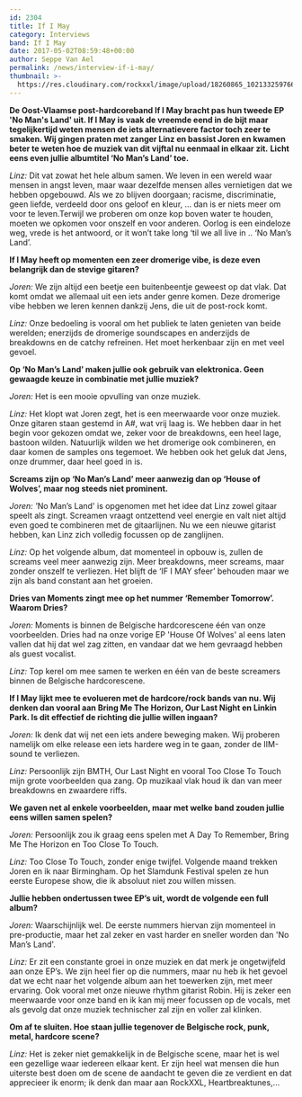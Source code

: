 ```yaml
---
id: 2304
title: If I May
category: Interviews
band: If I May
date: 2017-05-02T08:59:48+00:00
author: Seppe Van Ael
permalink: /news/interview-if-i-may/
thumbnail: >-
  https://res.cloudinary.com/rockxxl/image/upload/18260865_10213325976681794_1644302700_o.jpg
---
```

**De Oost-Vlaamse post-hardcoreband If I May bracht pas hun tweede EP 'No Man's Land' uit. If I May is vaak de vreemde eend in de bijt maar tegelijkertijd weten mensen de iets alternatievere factor toch zeer te smaken. Wij gingen praten met zanger Linz en bassist Joren en kwamen beter te weten hoe de muziek van dit vijftal nu eenmaal in elkaar zit.**
**Licht eens even jullie albumtitel ‘No Man’s Land’ toe.**

<span style="font-weight: 400;"><em>Linz:</em> Dit vat zowat het hele album samen. We leven in een wereld waar mensen in angst leven, maar waar dezelfde mensen alles vernietigen dat we hebben opgebouwd. Als we zo blijven doorgaan; racisme, discriminatie, geen liefde, verdeeld door ons geloof en kleur, … dan is er niets meer om voor te leven.Terwijl we proberen om onze kop boven water te houden, moeten we opkomen voor onszelf en voor anderen. Oorlog is een eindeloze weg, vrede is het antwoord, or it won’t take long ‘til we all live in .. ‘No Man’s Land’.</span>

**If I May heeft op momenten een zeer dromerige vibe, is deze even belangrijk dan de stevige gitaren?**

<span style="font-weight: 400;"><em>Joren:</em> We zijn altijd een beetje een buitenbeentje geweest op dat vlak. Dat komt omdat we allemaal uit een iets ander genre komen. Deze dromerige vibe hebben we leren kennen dankzij Jens, die uit de post-rock komt. </span>

<span style="font-weight: 400;"><em>Linz:</em> </span><span style="font-weight: 400;">Onze bedoeling is vooral om het publiek te laten genieten van beide werelden; enerzijds de dromerige soundscapes en anderzijds de breakdowns en de catchy refreinen. Het moet herkenbaar zijn en met veel gevoel.</span>

**Op ‘No Man’s Land’ maken jullie ook gebruik van elektronica. Geen gewaagde keuze in combinatie met jullie muziek?**

<span style="font-weight: 400;"><em>Joren:</em> Het is een mooie opvulling van onze muziek. </span>

<span style="font-weight: 400;"><em>Linz:</em> Het klopt wat Joren zegt, het is een meerwaarde voor onze muziek. Onze gitaren staan gestemd in A#, wat vrij laag is. We hebben daar in het begin voor gekozen omdat we, zeker voor de breakdowns, een heel lage, bastoon wilden. Natuurlijk wilden we het dromerige ook combineren, en daar komen de samples ons tegemoet. We hebben ook het geluk dat Jens, onze drummer, daar heel goed in is.</span>

**Screams zijn op ‘No Man’s Land’ meer aanwezig dan op ‘House of Wolves’, maar nog steeds niet prominent.**

<span style="font-weight: 400;"><em>Joren: '</em>No Man’s Land' is opgenomen met het idee dat Linz zowel gitaar speelt als zingt. Screamen vraagt ontzettend veel energie en valt niet altijd even goed te combineren met de gitaarlijnen. Nu we een nieuwe gitarist hebben, kan Linz zich volledig focussen op de zanglijnen.</span>

<span style="font-weight: 400;"><em>Linz: </em>Op het volgende album, dat momenteel in opbouw is, zullen de screams veel meer aanwezig zijn. Meer breakdowns, meer screams, maar zonder onszelf te verliezen. Het blijft de ‘IF I MAY sfeer’ behouden maar we zijn als band constant aan het groeien.</span>

**Dries van Moments zingt mee op het nummer ‘Remember Tomorrow’. Waarom Dries?**

<span style="font-weight: 400;"><em>Joren:</em> Moments is binnen de Belgische hardcorescene één van onze voorbeelden. Dries had na onze vorige EP 'House Of Wolves' al eens laten vallen dat hij dat wel zag zitten, en vandaar dat we hem gevraagd hebben als guest vocalist.</span>

<span style="font-weight: 400;"><em> Linz:</em> Top kerel om mee samen te werken en één van de beste screamers binnen de Belgische hardcorescene.</span>

**If I May lijkt mee te evolueren met de hardcore/rock bands van nu. Wij denken dan vooral aan Bring Me The Horizon, Our Last Night en Linkin Park. Is dit effectief de richting die jullie willen ingaan?**

<span style="font-weight: 400;"><em>Joren:</em> Ik denk dat wij net een iets andere beweging maken. Wij proberen namelijk om elke release een iets hardere weg in te gaan, zonder de IIM-sound te verliezen.</span>

<span style="font-weight: 400;"><em>Linz:</em> Persoonlijk zijn BMTH, Our Last Night en vooral Too Close To Touch mijn grote voorbeelden qua zang. Op muzikaal vlak houd ik dan van meer breakdowns en zwaardere riffs.</span>

**We gaven net al enkele voorbeelden, maar met welke band zouden jullie eens willen samen spelen?** <span style="font-weight: 400;"> </span>

<span style="font-weight: 400;"><em>Joren:</em> Persoonlijk zou ik graag eens spelen met A Day To Remember, Bring Me The Horizon en Too Close To Touch.</span>

<span style="font-weight: 400;"><em>Linz:</em> Too Close To Touch, zonder enige twijfel. Volgende maand trekken Joren en ik naar Birmingham. Op het Slamdunk Festival spelen ze hun eerste Europese show, die ik absoluut niet zou willen missen.</span>

**Jullie hebben ondertussen twee EP’s uit, wordt de volgende een full album?**

<span style="font-weight: 400;"><em>Joren:</em> Waarschijnlijk wel. De eerste nummers hiervan zijn momenteel in pre-productie, maar het zal zeker en vast harder en sneller worden dan 'No Man’s Land'.</span>

<span style="font-weight: 400;"><em>Linz:</em> Er zit een constante groei in onze muziek en dat merk je ongetwijfeld aan onze EP’s. We zijn heel fier op die nummers, maar nu heb ik het gevoel dat we echt naar het volgende album aan het toewerken zijn, met meer ervaring. Ook vooral met onze nieuwe rhythm gitarist Robin. Hij is zeker een meerwaarde voor onze band en ik kan mij meer focussen op de vocals, met als gevolg dat onze muziek technischer zal zijn en voller zal klinken.</span>

**Om af te sluiten. Hoe staan jullie tegenover de Belgische rock, punk, metal, hardcore scene?**
  
<span style="font-weight: 400;"><em>Linz:</em> Het is zeker niet gemakkelijk in de Belgische scene, maar het is wel een gezellige waar iedereen elkaar kent. Er zijn heel wat mensen die hun uiterste best doen om de scene de aandacht te geven die ze verdient en dat apprecieer ik enorm; ik denk dan maar aan RockXXL, Heartbreaktunes,…</span>
